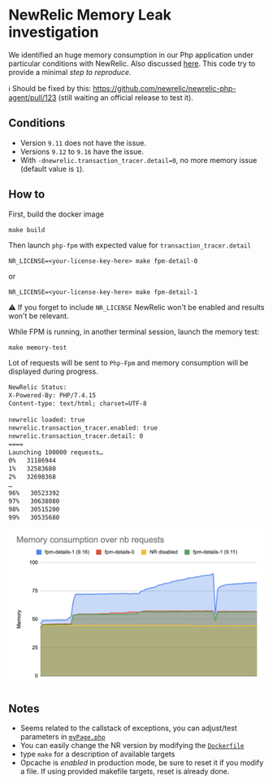 # NewRelic Memory Leak investigation

We identified an huge memory consumption in our Php application under particular conditions with NewRelic.
Also discussed [here](https://discuss.newrelic.com/t/php-agent-9-serious-memory-leak-issues/80863/56).
This code try to provide a minimal _step to reproduce_.

ℹ️ Should be fixed by this: https://github.com/newrelic/newrelic-php-agent/pull/123 (still waiting an official release to test it).

## Conditions
* Version `9.11` does not have the issue.
* Versions `9.12` to `9.16` have the issue.
* With `-dnewrelic.transaction_tracer.detail=0`, no more memory issue (default value is `1`).

## How to
First, build the docker image
```
make build
```

Then launch `php-fpm` with expected value for `transaction_tracer.detail`
```
NR_LICENSE=<your-license-key-here> make fpm-detail-0
```
or
```
NR_LICENSE=<your-license-key-here> make fpm-detail-1
```

:warning: If you forget to include `NR_LICENSE` NewRelic won't be enabled and results won't be relevant.

While FPM is running, in another terminal session, launch the memory test:
```
make memory-test
```
Lot of requests will be sent to `Php-Fpm` and memory consumption will be displayed during progress.
``` 
NewRelic Status:
X-Powered-By: PHP/7.4.15
Content-type: text/html; charset=UTF-8

newrelic loaded: true
newrelic.transaction_tracer.enabled: true
newrelic.transaction_tracer.detail: 0
====
Launching 100000 requests…
0%   31186944
1%   32583680
2%   32698368
…
96%   30523392
97%   30638080
98%   30515200
99%   30535680
```

![Graph](graph.png)

## Notes

* Seems related to the callstack of exceptions, you can adjust/test parameters in [`myPage.php`](myPage.php)
* You can easily change the NR version by modifying the [`Dockerfile`](Dockerfile)
* type `make` for a description of available targets
* Opcache is *enabled* in production mode, be sure to reset it if you modify a file. If using provided makefile targets, reset is already done.
